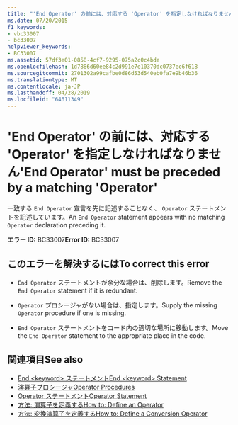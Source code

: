 ```yaml
---
title: "'End Operator' の前には、対応する 'Operator' を指定しなければなりません"
ms.date: 07/20/2015
f1_keywords:
- vbc33007
- bc33007
helpviewer_keywords:
- BC33007
ms.assetid: 57df3e01-0858-4cf7-9295-075a2c0c4bde
ms.openlocfilehash: 1d7886d60ee84c2d991e7e10370dc0737ec6f618
ms.sourcegitcommit: 2701302a99cafbe0d86d53d540eb0fa7e9b46b36
ms.translationtype: MT
ms.contentlocale: ja-JP
ms.lasthandoff: 04/28/2019
ms.locfileid: "64611349"
---
```

# <a name="end-operator-must-be-preceded-by-a-matching-operator"></a><span data-ttu-id="6d7a2-102">'End Operator' の前には、対応する 'Operator' を指定しなければなりません</span><span class="sxs-lookup"><span data-stu-id="6d7a2-102">'End Operator' must be preceded by a matching 'Operator'</span></span>
<span data-ttu-id="6d7a2-103">一致する `End Operator` 宣言を先に記述することなく、 `Operator` ステートメントを記述しています。</span><span class="sxs-lookup"><span data-stu-id="6d7a2-103">An `End Operator` statement appears with no matching `Operator` declaration preceding it.</span></span>  
  
 <span data-ttu-id="6d7a2-104">**エラー ID:** BC33007</span><span class="sxs-lookup"><span data-stu-id="6d7a2-104">**Error ID:** BC33007</span></span>  
  
## <a name="to-correct-this-error"></a><span data-ttu-id="6d7a2-105">このエラーを解決するには</span><span class="sxs-lookup"><span data-stu-id="6d7a2-105">To correct this error</span></span>  
  
- <span data-ttu-id="6d7a2-106">`End Operator` ステートメントが余分な場合は、削除します。</span><span class="sxs-lookup"><span data-stu-id="6d7a2-106">Remove the `End Operator` statement if it is redundant.</span></span>  
  
- <span data-ttu-id="6d7a2-107">`Operator` プロシージャがない場合は、指定します。</span><span class="sxs-lookup"><span data-stu-id="6d7a2-107">Supply the missing `Operator` procedure if one is missing.</span></span>  
  
- <span data-ttu-id="6d7a2-108">`End Operator` ステートメントをコード内の適切な場所に移動します。</span><span class="sxs-lookup"><span data-stu-id="6d7a2-108">Move the `End Operator` statement to the appropriate place in the code.</span></span>  
  
## <a name="see-also"></a><span data-ttu-id="6d7a2-109">関連項目</span><span class="sxs-lookup"><span data-stu-id="6d7a2-109">See also</span></span>

- [<span data-ttu-id="6d7a2-110">End \<keyword> ステートメント</span><span class="sxs-lookup"><span data-stu-id="6d7a2-110">End \<keyword> Statement</span></span>](../../visual-basic/language-reference/statements/end-keyword-statement.md)
- [<span data-ttu-id="6d7a2-111">演算子プロシージャ</span><span class="sxs-lookup"><span data-stu-id="6d7a2-111">Operator Procedures</span></span>](../../visual-basic/programming-guide/language-features/procedures/operator-procedures.md)
- [<span data-ttu-id="6d7a2-112">Operator ステートメント</span><span class="sxs-lookup"><span data-stu-id="6d7a2-112">Operator Statement</span></span>](../../visual-basic/language-reference/statements/operator-statement.md)
- [<span data-ttu-id="6d7a2-113">方法: 演算子を定義する</span><span class="sxs-lookup"><span data-stu-id="6d7a2-113">How to: Define an Operator</span></span>](../../visual-basic/programming-guide/language-features/procedures/how-to-define-an-operator.md)
- [<span data-ttu-id="6d7a2-114">方法: 変換演算子を定義する</span><span class="sxs-lookup"><span data-stu-id="6d7a2-114">How to: Define a Conversion Operator</span></span>](../../visual-basic/programming-guide/language-features/procedures/how-to-define-a-conversion-operator.md)
